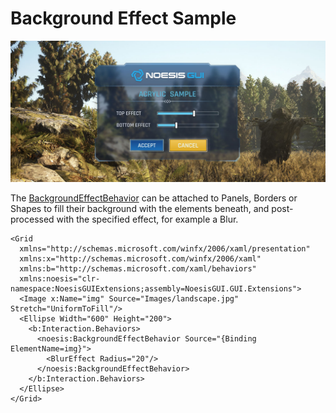 # Background Effect Sample

![Screenshot](https://github.com/Noesis/Noesis.github.io/blob/master/NoesisGUI/Samples/BackgroundBlur/Screenshot.jpg)

The [BackgroundEffectBehavior](https://www.noesisengine.com/docs/App.Interactivity._BackgroundEffectBehavior.html) can be attached to Panels, Borders or Shapes to fill their background with the elements beneath, and post-processed with the specified effect, for example a Blur.

```
<Grid
  xmlns="http://schemas.microsoft.com/winfx/2006/xaml/presentation"
  xmlns:x="http://schemas.microsoft.com/winfx/2006/xaml"
  xmlns:b="http://schemas.microsoft.com/xaml/behaviors"
  xmlns:noesis="clr-namespace:NoesisGUIExtensions;assembly=NoesisGUI.GUI.Extensions">
  <Image x:Name="img" Source="Images/landscape.jpg" Stretch="UniformToFill"/>
  <Ellipse Width="600" Height="200">
    <b:Interaction.Behaviors>
      <noesis:BackgroundEffectBehavior Source="{Binding ElementName=img}">
        <BlurEffect Radius="20"/>
      </noesis:BackgroundEffectBehavior>
    </b:Interaction.Behaviors>
  </Ellipse>
</Grid>
```
